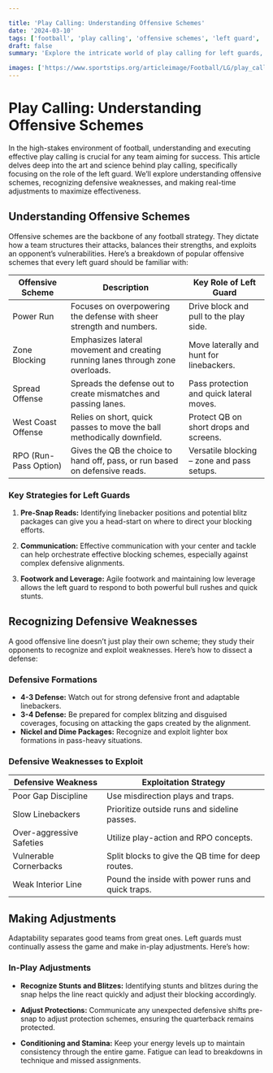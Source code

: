 ```yaml
---

title: 'Play Calling: Understanding Offensive Schemes'
date: '2024-03-10'
tags: ['football', 'play calling', 'offensive schemes', 'left guard', 'coaching', 'strategy', 'defensive weaknesses', 'adjustments', 'player knowledge', 'coaching wisdom']
draft: false
summary: 'Explore the intricate world of play calling for left guards, delving into offensive schemes, recognizing defensive weaknesses, and mastering adjustments to outmaneuver opponents.'

images: ['https://www.sportstips.org/articleimage/Football/LG/play_calling_understanding_offensive_schemes.webp']
---
```


# Play Calling: Understanding Offensive Schemes

In the high-stakes environment of football, understanding and executing effective play calling is crucial for any team aiming for success. This article delves deep into the art and science behind play calling, specifically focusing on the role of the left guard. We’ll explore understanding offensive schemes, recognizing defensive weaknesses, and making real-time adjustments to maximize effectiveness.

## Understanding Offensive Schemes

Offensive schemes are the backbone of any football strategy. They dictate how a team structures their attacks, balances their strengths, and exploits an opponent’s vulnerabilities. Here’s a breakdown of popular offensive schemes that every left guard should be familiar with:

| Offensive Scheme    | Description                                                                                         | Key Role of Left Guard                     |
|---------------------|-----------------------------------------------------------------------------------------------------|--------------------------------------------|
| Power Run           | Focuses on overpowering the defense with sheer strength and numbers.                                | Drive block and pull to the play side.     |
| Zone Blocking       | Emphasizes lateral movement and creating running lanes through zone overloads.                      | Move laterally and hunt for linebackers.   |
| Spread Offense      | Spreads the defense out to create mismatches and passing lanes.                                     | Pass protection and quick lateral moves.   |
| West Coast Offense  | Relies on short, quick passes to move the ball methodically downfield.                              | Protect QB on short drops and screens.     |
| RPO (Run-Pass Option)| Gives the QB the choice to hand off, pass, or run based on defensive reads.                        | Versatile blocking – zone and pass setups. |

### Key Strategies for Left Guards

1. **Pre-Snap Reads:**
   Identifying linebacker positions and potential blitz packages can give you a head-start on where to direct your blocking efforts.

2. **Communication:**
   Effective communication with your center and tackle can help orchestrate effective blocking schemes, especially against complex defensive alignments.

3. **Footwork and Leverage:**
   Agile footwork and maintaining low leverage allows the left guard to respond to both powerful bull rushes and quick stunts.

## Recognizing Defensive Weaknesses

A good offensive line doesn’t just play their own scheme; they study their opponents to recognize and exploit weaknesses. Here’s how to dissect a defense:

### Defensive Formations

- **4-3 Defense:** Watch out for strong defensive front and adaptable linebackers.
- **3-4 Defense:** Be prepared for complex blitzing and disguised coverages, focusing on attacking the gaps created by the alignment.
- **Nickel and Dime Packages:** Recognize and exploit lighter box formations in pass-heavy situations.

### Defensive Weaknesses to Exploit

| Defensive Weakness                       | Exploitation Strategy                                                               |
|-----------------------------------------|------------------------------------------------------------------------------------|
| Poor Gap Discipline                      | Use misdirection plays and traps.                                                  |
| Slow Linebackers                         | Prioritize outside runs and sideline passes.                                       |
| Over-aggressive Safeties                 | Utilize play-action and RPO concepts.                                              |
| Vulnerable Cornerbacks                   | Split blocks to give the QB time for deep routes.                                  |
| Weak Interior Line                       | Pound the inside with power runs and quick traps.                                  |

## Making Adjustments

Adaptability separates good teams from great ones. Left guards must continually assess the game and make in-play adjustments. Here’s how:

### In-Play Adjustments

- **Recognize Stunts and Blitzes:**
  Identifying stunts and blitzes during the snap helps the line react quickly and adjust their blocking accordingly.

- **Adjust Protections:**
  Communicate any unexpected defensive shifts pre-snap to adjust protection schemes, ensuring the quarterback remains protected.

- **Conditioning and Stamina:**
  Keep your energy levels up to maintain consistency through the entire game. Fatigue can lead to breakdowns in technique and missed assignments.

```
